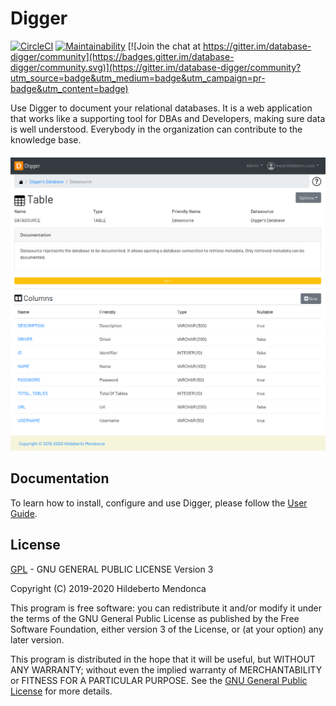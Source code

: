 # Digger

[![CircleCI](https://circleci.com/gh/htmfilho/digger/tree/master.svg?style=svg)](https://circleci.com/gh/htmfilho/digger/tree/master)
[![Maintainability](https://api.codeclimate.com/v1/badges/d7883e061b0c699fde4f/maintainability)](https://codeclimate.com/github/htmfilho/digger/maintainability) [![Join the chat at https://gitter.im/database-digger/community](https://badges.gitter.im/database-digger/community.svg)](https://gitter.im/database-digger/community?utm_source=badge&utm_medium=badge&utm_campaign=pr-badge&utm_content=badge)

Use Digger to document your relational databases. It is a web application that works like a supporting tool for DBAs and Developers, making sure data is well understood. Everybody in the organization can contribute to the knowledge base.

![Screenshot](digger-screenshot.png)

## Documentation 

To learn how to install, configure and use Digger, please follow the [User Guide].

## License

[GPL] - GNU GENERAL PUBLIC LICENSE Version 3

Copyright (C) 2019-2020 Hildeberto Mendonca

This program is free software: you can redistribute it and/or modify
it under the terms of the GNU General Public License as published by
the Free Software Foundation, either version 3 of the License, or
(at your option) any later version.

This program is distributed in the hope that it will be useful,
but WITHOUT ANY WARRANTY; without even the implied warranty of
MERCHANTABILITY or FITNESS FOR A PARTICULAR PURPOSE.  See the
[GNU General Public License][GPL] for more details.

[user guide]: https://www.hildeberto.com/digger/
[GPL]: https://github.com/htmfilho/digger/blob/master/LICENSE